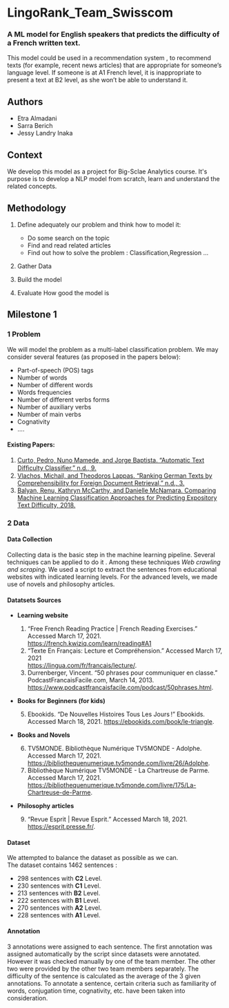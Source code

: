 # LingoRank_Team_Swisscom
### A ML model for English speakers that predicts the difficulty of a French written text. 
This model could be used in a recommendation system , to recommend texts (for example, recent news articles)
that are appropriate for someone’s language level. If someone is at A1 French level, it is
inappropriate to present a text at B2 level, as she won’t be able to understand it.

## Authors
* Etra Almadani
* Sarra Berich 
* Jessy Landry Inaka

## Context 
We develop this model as a project for Big-Sclae Analytics course.
It's purpose is to develop a NLP model from scratch, learn and understand the related concepts.


## Methodology
1. Define adequately our problem and think how to model it:
   - Do some search on the topic 
   - Find and read related articles 
   - Find out how to solve the problem : Classification,Regression ...
  
2. Gather Data
3. Build the model
4. Evaluate How good the model is 

## Milestone 1
### 1 Problem 
We will model the problem as a multi-label classification problem. We may consider several features (as proposed in the papers below):
- Part-of-speech (POS) tags
- Number of words
- Number of different words
- Words frequencies
- Number of different verbs forms
- Number of auxiliary verbs
- Number of main verbs
- Cognativity  
- ....

#### Existing Papers:
1. [Curto, Pedro, Nuno Mamede, and Jorge Baptista. “Automatic Text Difﬁculty Classiﬁer,” n.d., 9.]( https://www.inesc-id.pt/publications3/11043/pdf)
2. [Vlachos, Michail, and Theodoros Lappas. “Ranking German Texts by Comprehensibility for Foreign Document Retrieval,” n.d., 3. ](http://alumni.cs.ucr.edu/~mvlachos/pubs/ENIR2011.pdf)
3. [Balyan, Renu, Kathryn McCarthy, and Danielle McNamara. Comparing Machine Learning Classification Approaches for Predicting Expository Text Difficulty, 2018.](https://www.researchgate.net/publication/325302169_Comparing_Machine_Learning_Classification_Approaches_for_Predicting_Expository_Text_Difficulty)

### 2 Data
#### Data Collection
Collecting data is the basic step in the machine learning pipeline. Several techniques can be applied to do it . Among these techniques *Web crawling and scraping*.
We used a script to extract the sentences from educational websites with indicated learning levels.
For the advanced levels, we made use of novels and philosophy articles.

#### Datatsets Sources
- **Learning website**
    1. “Free French Reading Practice | French Reading Exercises.” Accessed March 17, 2021.  
       https://french.kwiziq.com/learn/reading#A1  
    2. “Texte En Français: Lecture et Compréhension.” Accessed March 17, 2021  
       https://lingua.com/fr/francais/lecture/.  
    3. Durrenberger, Vincent. “50 phrases pour communiquer en classe.” PodcastFrancaisFacile.com, March 14, 2013.  
https://www.podcastfrancaisfacile.com/podcast/50phrases.html.  

- **Books for Beginners (for kids)**  

    5. Ebookids. “De Nouvelles Histoires Tous Les Jours !” Ebookids. Accessed March 18, 2021. https://ebookids.com/book/le-triangle.  
- **Books and Novels**  
  
    6. TV5MONDE. Bibliothèque Numérique TV5MONDE - Adolphe. Accessed March 17, 2021. https://bibliothequenumerique.tv5monde.com/livre/26/Adolphe.  
    7. Bibliothèque Numérique TV5MONDE - La Chartreuse de Parme. Accessed March 17, 2021. https://bibliothequenumerique.tv5monde.com/livre/175/La-Chartreuse-de-Parme.  
- **Philosophy articles**  

    9. “Revue Esprit | Revue Esprit.” Accessed March 18, 2021. https://esprit.presse.fr/. 
 

#### Dataset 
We attempted to balance the dataset as possible as we can.   
The dataset contains 1462 sentences :  
- 298 sentences with **C2** Level.
- 230 sentences with **C1** Level.
- 213 sentences with **B2** Level.
- 222 sentences with **B1** Level.
- 270 sentences with **A2** Level.
- 228 sentences with **A1** Level.


#### Annotation
3 annotations were assigned to each sentence. The first annotation was assigned automatically by the script since datasets were annotated. However it was checked manually by one of the team member. The other two were provided by the other two team members separately.
The difficulty of the sentence is calculated as the average of the 3 given annotations.
To annotate a sentence, certain criteria such as familiarity of words, conjugation time, cognativity, etc. have been taken into consideration.











